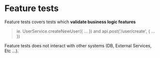 # Feature tests

Feature tests covers tests which **validate business logic features** 
> ie. UserService.createNewUser({ ... }) and api.post('/user/create', { ... })

Feature tests does not interact with other systems (DB, External Services, Etc ...).

